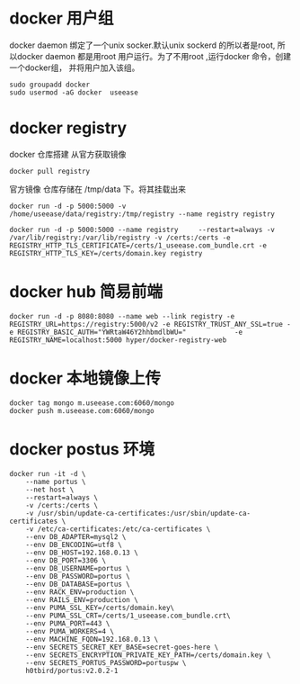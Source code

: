 # docker 用户组
docker daemon 绑定了一个unix socker.默认unix sockerd 的所以者是root, 所以docker daemon 都是用root 用户运行。为了不用root ,运行docker 命令，创建一个docker组， 并将用户加入该组。

```
sudo groupadd docker
sudo usermod -aG docker  useease
```

# docker registry
docker 仓库搭建
从官方获取镜像

```
docker pull registry
```
官方镜像 仓库存储在 /tmp/data 下。将其挂载出来

```
docker run -d -p 5000:5000 -v /home/useease/data/registry:/tmp/registry --name registry registry

```

```
docker run -d -p 5000:5000 --name registry     --restart=always -v /var/lib/registry:/var/lib/registry -v /certs:/certs -e REGISTRY_HTTP_TLS_CERTIFICATE=/certs/1_useease.com_bundle.crt -e REGISTRY_HTTP_TLS_KEY=/certs/domain.key registry

```

# docker hub 简易前端

```
docker run -d -p 8080:8080 --name web --link registry -e REGISTRY_URL=https://registry:5000/v2 -e REGISTRY_TRUST_ANY_SSL=true -e REGISTRY_BASIC_AUTH="YWRtaW46Y2hhbmdlbWU="            -e REGISTRY_NAME=localhost:5000 hyper/docker-registry-web

```

# docker 本地镜像上传

```
docker tag mongo m.useease.com:6060/mongo
docker push m.useease.com:6060/mongo
```
# docker postus 环境

```
docker run -it -d \
    --name portus \
    --net host \
    --restart=always \
    -v /certs:/certs \
    -v /usr/sbin/update-ca-certificates:/usr/sbin/update-ca-certificates \
    -v /etc/ca-certificates:/etc/ca-certificates \
    --env DB_ADAPTER=mysql2 \
    --env DB_ENCODING=utf8 \
    --env DB_HOST=192.168.0.13 \
    --env DB_PORT=3306 \
    --env DB_USERNAME=portus \
    --env DB_PASSWORD=portus \
    --env DB_DATABASE=portus \
    --env RACK_ENV=production \
    --env RAILS_ENV=production \
    --env PUMA_SSL_KEY=/certs/domain.key\
    --env PUMA_SSL_CRT=/certs/1_useease.com_bundle.crt\
    --env PUMA_PORT=443 \
    --env PUMA_WORKERS=4 \
    --env MACHINE_FQDN=192.168.0.13 \
    --env SECRETS_SECRET_KEY_BASE=secret-goes-here \
    --env SECRETS_ENCRYPTION_PRIVATE_KEY_PATH=/certs/domain.key \
    --env SECRETS_PORTUS_PASSWORD=portuspw \
    h0tbird/portus:v2.0.2-1
```



